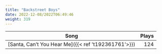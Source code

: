 ```yaml
---
title: "Backstreet Boys"
date: 2022-12-08/2022T06:49:46
weight: 319
---
```




 Song | Plays 
----- | -----:
[Santa, Can’t You Hear Me]({{< ref 't192361761'>}}) | 124
